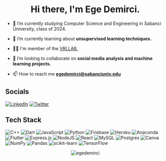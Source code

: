 <h1 align="center">Hi there, I'm Ege Demirci.</h1>

- 🔭 I’m currently studying Computer Science and Engineering in Sabanci University, class of 2024.

- 🌱 I’m currently learning about **unsupervised learning techniques.**

- 👨‍💻 I'm member of the [VRLLAB.](http://varollab.com/)

- 📝 I’m looking to collaborate on **social media analysis and machine learning projects.**

- 📫 How to reach me **egedemirci@sabanciuniv.edu**



## Socials
[![LinkedIn](https://img.shields.io/badge/LinkedIn-%230077B5.svg?logo=linkedin&logoColor=white)](https://linkedin.com/in/egedemirci) [![Twitter](https://img.shields.io/badge/Twitter-%231DA1F2.svg?logo=Twitter&logoColor=white)](https://twitter.com/egedemirci_) 

## Tech Stack
![C++](https://img.shields.io/badge/c++-%2300599C.svg?style=flat&logo=c%2B%2B&logoColor=white) ![Dart](https://img.shields.io/badge/dart-%230175C2.svg?style=flat&logo=dart&logoColor=white) ![JavaScript](https://img.shields.io/badge/javascript-%23323330.svg?style=flat&logo=javascript&logoColor=%23F7DF1E) ![Python](https://img.shields.io/badge/python-3670A0?style=flat&logo=python&logoColor=ffdd54) ![Firebase](https://img.shields.io/badge/firebase-%23039BE5.svg?style=flat&logo=firebase) ![Heroku](https://img.shields.io/badge/heroku-%23430098.svg?style=flat&logo=heroku&logoColor=white) ![Anaconda](https://img.shields.io/badge/Anaconda-%2344A833.svg?style=flat&logo=anaconda&logoColor=white) ![Flutter](https://img.shields.io/badge/Flutter-%2302569B.svg?style=flat&logo=Flutter&logoColor=white) ![Express.js](https://img.shields.io/badge/express.js-%23404d59.svg?style=flat&logo=express&logoColor=%2361DAFB) ![NodeJS](https://img.shields.io/badge/node.js-6DA55F?style=flat&logo=node.js&logoColor=white) ![React](https://img.shields.io/badge/react-%2320232a.svg?style=flat&logo=react&logoColor=%2361DAFB) ![MySQL](https://img.shields.io/badge/mysql-%2300f.svg?style=flat&logo=mysql&logoColor=white) ![Postgres](https://img.shields.io/badge/postgres-%23316192.svg?style=flat&logo=postgresql&logoColor=white) ![Canva](https://img.shields.io/badge/Canva-%2300C4CC.svg?style=flat&logo=Canva&logoColor=white) ![NumPy](https://img.shields.io/badge/numpy-%23013243.svg?style=flat&logo=numpy&logoColor=white) ![Pandas](https://img.shields.io/badge/pandas-%23150458.svg?style=flat&logo=pandas&logoColor=white) ![scikit-learn](https://img.shields.io/badge/scikit--learn-%23F7931E.svg?style=flat&logo=scikit-learn&logoColor=white) ![TensorFlow](https://img.shields.io/badge/TensorFlow-%23FF6F00.svg?style=flat&logo=TensorFlow&logoColor=white)
 
<p align="center"> <img src="https://komarev.com/ghpvc/?username=egedemirci&label=Profile%20views&color=0e75b6&style=flat" alt="egedemirci" /> </p>

